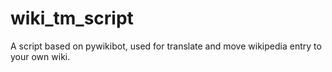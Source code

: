 # wiki_tm_script
A script based on pywikibot, used for translate and move wikipedia entry to your own wiki.
